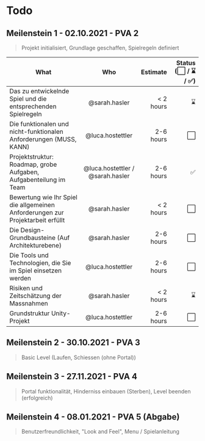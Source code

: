 # Todo

## Meilenstein 1 - 02.10.2021 - PVA 2

> Projekt initialisiert, Grundlage geschaffen, Spielregeln definiert

| What                                                                              | Who                   | Estimate  | Status (⬜ / ⌛ / ✅)|
| -------------                                                                     |:-------:              | -----:    | ----:                 |
| Das zu entwickelnde Spiel und die entsprechenden Spielregeln                      | @sarah.hasler         | < 2 hours   | ⌛ |
| Die funktionalen und nicht-funktionalen Anforderungen  (MUSS, KANN)               | @luca.hostettler      | 2-6 hours   | ⬜ |
| Projektstruktur: Roadmap, grobe Aufgaben, Aufgabenteilung im Team                 | @luca.hostettler / @sarah.hasler  | 2-6 hours   | ✅ |
| Bewertung wie Ihr Spiel die allgemeinen Anforderungen zur Projektarbeit erfüllt   | @sarah.hasler         | < 2 hours   | ⬜ |
| Die Design-Grundbausteine (Auf Architekturebene)                                  | @sarah.hasler         | 2-6 hours   | ⬜ |
| Die Tools und Technologien, die Sie im Spiel einsetzen werden                     | @luca.hostettler                  | 2-6 hours   | ⬜ |
| Risiken und Zeitschätzung der Massnahmen                                          | @sarah.hasler         | < 2 hours   | ⌛ |
| Grundstruktur Unity-Projekt                                                       | @luca.hostettler                  | 2-6 hours   | ⬜ |

## Meilenstein 2 - 30.10.2021 - PVA 3

> Basic Level (Laufen, Schiessen (ohne Portal))

## Meilenstein 3 - 27.11.2021 - PVA 4

> Portal funktionalität, Hinderniss einbauen (Sterben), Level beenden (erfolgreich)

## Meilenstein 4 - 08.01.2021 - PVA 5 (Abgabe)

> Benutzerfreundlichkeit, "Look and Feel", Menu / Spielanleitung
